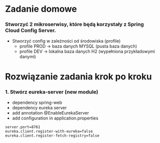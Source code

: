 # Zadanie domowe
### Stworzyć 2 mikroserwisy, które będą korzystały z Spring Cloud Config Server.
- Stworzyć config w zależności od środowiska (profile)
  - profile PROD -> baza danych MYSQL (pusta baza danych)
  - profile DEV -> lokalna baza danych H2 (wypełniona przykładowymi danymi)

# Rozwiązanie zadania krok po kroku

### 1. Stwórz eureka-server (new module)
- dependency spring-web
- dependency eureka server
- add annotation @EnableEurekaServer
- add configuration in application.properties
```
server.port=8761
eureka.client.register-with-eureka=false
eureka.client.register-fetch-registry=false
```